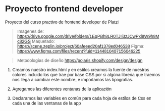 # Proyecto frontend developer
Proyecto del curso practivo de frontend developer de Platzi
> Imagenes de: https://drive.google.com/drive/folders/1EqPBh8LR0TJIi3zJCwPxl8W9h8Mc82GS
> Maquetado: https://scene.zeplin.io/project/60afeeed20af1378ed046538
> Figma: https://www.figma.com/files/recent?fuid=1144810407156046225

> Metodologías de diseño https://polaris.shopify.com/design/design

1. Creamos nuestro index.html y en estilos creamos la fuente de nuestros colores incluido los que trae por base CSS por si algúna libreria que traemos nos llega a cambiar este nombre, e importamos las tipografias.

2. Agregamos las diferentes ventanas de la aplicación

3. Declaramos las variables en común para cada hoja de estilos de Css en cada una de las ventanas de la app
    <style>
    @import url('https://fonts.googleapis.com/css2?family=Quicksand:wght@300;500;700&display=swap');
        :root{
            --white: #FFFFFF;
            --black: #000000;
            --dark: #232830;
            --very-light-pink: #C7C7C7;
            --text-input-field: #F7F7F7;
            --hospital-green: #ACD9B2;
            --sm: 14px;
            --md: 16px;
            --lg: 18px;
        }

        body{
        margin: 0;
        font-family: 'Quicksand', sans-serif;
        }
    </style>
